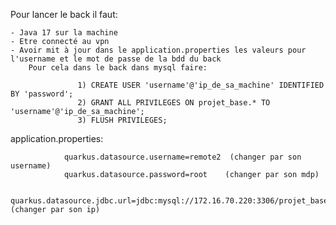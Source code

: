Pour lancer le back il faut:
    
    - Java 17 sur la machine
    - Etre connecté au vpn 
    - Avoir mit à jour dans le application.properties les valeurs pour l'username et le mot de passe de la bdd du back
        Pour cela dans le back dans mysql faire: 

                   1) CREATE USER 'username'@'ip_de_sa_machine' IDENTIFIED BY 'password';
                   2) GRANT ALL PRIVILEGES ON projet_base.* TO 'username'@'ip_de_sa_machine';        
                   3) FLUSH PRIVILEGES;

application.properties:

                quarkus.datasource.username=remote2  (changer par son username)
                quarkus.datasource.password=root    (changer par son mdp)
                
                quarkus.datasource.jdbc.url=jdbc:mysql://172.16.70.220:3306/projet_base  (changer par son ip)